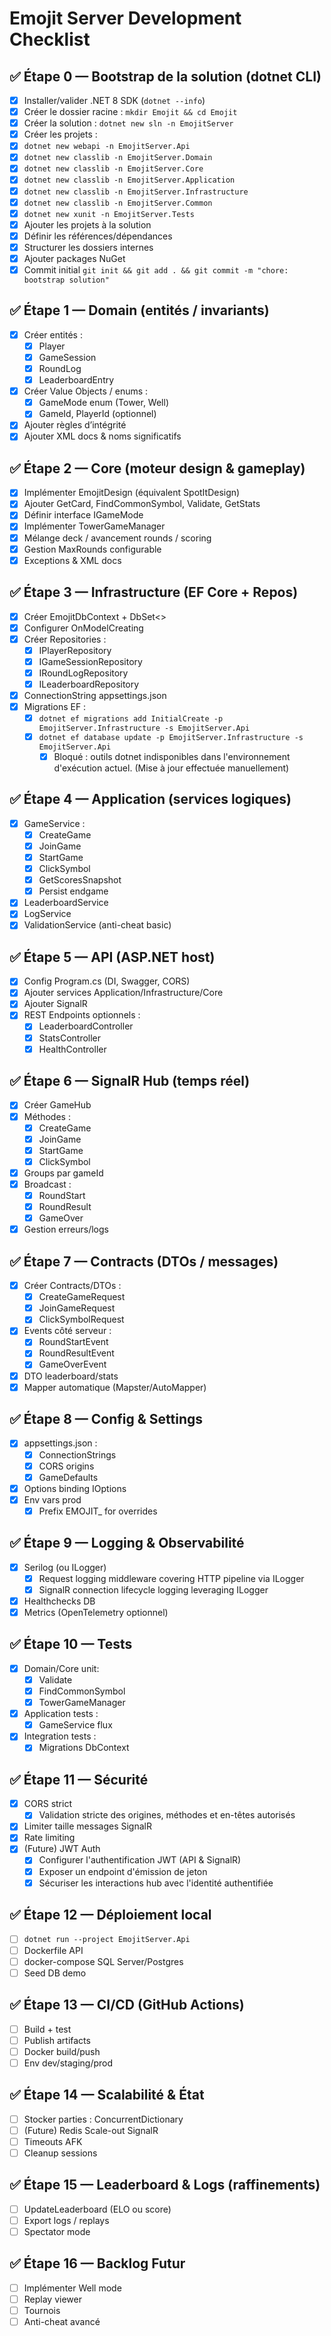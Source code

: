 # Emojit Server Development Checklist

## ✅ Étape 0 — Bootstrap de la solution (dotnet CLI)
- [x] Installer/valider .NET 8 SDK (`dotnet --info`)
- [x] Créer le dossier racine : `mkdir Emojit && cd Emojit`
- [x] Créer la solution : `dotnet new sln -n EmojitServer`
- [x] Créer les projets :
- [x] `dotnet new webapi -n EmojitServer.Api`
- [x] `dotnet new classlib -n EmojitServer.Domain`
- [x] `dotnet new classlib -n EmojitServer.Core`
- [x] `dotnet new classlib -n EmojitServer.Application`
- [x] `dotnet new classlib -n EmojitServer.Infrastructure`
- [x] `dotnet new classlib -n EmojitServer.Common`
- [x] `dotnet new xunit -n EmojitServer.Tests`
- [x] Ajouter les projets à la solution
- [x] Définir les références/dépendances
- [x] Structurer les dossiers internes
- [x] Ajouter packages NuGet
- [x] Commit initial `git init && git add . && git commit -m "chore: bootstrap solution"`

## ✅ Étape 1 — Domain (entités / invariants)
- [x] Créer entités :
  - [x] Player
  - [x] GameSession
  - [x] RoundLog
  - [x] LeaderboardEntry
- [x] Créer Value Objects / enums :
  - [x] GameMode enum (Tower, Well)
  - [x] GameId, PlayerId (optionnel)
- [x] Ajouter règles d’intégrité
- [x] Ajouter XML docs & noms significatifs

## ✅ Étape 2 — Core (moteur design & gameplay)
- [x] Implémenter EmojitDesign (équivalent SpotItDesign)
- [x] Ajouter GetCard, FindCommonSymbol, Validate, GetStats
- [x] Définir interface IGameMode
- [x] Implémenter TowerGameManager
- [x] Mélange deck / avancement rounds / scoring
- [x] Gestion MaxRounds configurable
- [x] Exceptions & XML docs

## ✅ Étape 3 — Infrastructure (EF Core + Repos)
- [x] Créer EmojitDbContext + DbSet<>
- [x] Configurer OnModelCreating
- [x] Créer Repositories :
  - [x] IPlayerRepository
  - [x] IGameSessionRepository
  - [x] IRoundLogRepository
  - [x] ILeaderboardRepository
- [x] ConnectionString appsettings.json
- [x] Migrations EF :
  - [x] `dotnet ef migrations add InitialCreate -p EmojitServer.Infrastructure -s EmojitServer.Api`
  - [x] `dotnet ef database update -p EmojitServer.Infrastructure -s EmojitServer.Api`
    - [x] Bloqué : outils dotnet indisponibles dans l'environnement d'exécution actuel. (Mise à jour effectuée manuellement)

## ✅ Étape 4 — Application (services logiques)
- [x] GameService :
  - [x] CreateGame
  - [x] JoinGame
  - [x] StartGame
  - [x] ClickSymbol
  - [x] GetScoresSnapshot
  - [x] Persist endgame
- [x] LeaderboardService
- [x] LogService
- [x] ValidationService (anti-cheat basic)

## ✅ Étape 5 — API (ASP.NET host)
- [x] Config Program.cs (DI, Swagger, CORS)
- [x] Ajouter services Application/Infrastructure/Core
- [x] Ajouter SignalR
- [x] REST Endpoints optionnels :
  - [x] LeaderboardController
  - [x] StatsController
  - [x] HealthController

## ✅ Étape 6 — SignalR Hub (temps réel)
- [x] Créer GameHub
- [x] Méthodes :
  - [x] CreateGame
  - [x] JoinGame
  - [x] StartGame
  - [x] ClickSymbol
- [x] Groups par gameId
- [x] Broadcast :
  - [x] RoundStart
  - [x] RoundResult
  - [x] GameOver
- [x] Gestion erreurs/logs

## ✅ Étape 7 — Contracts (DTOs / messages)
- [x] Créer Contracts/DTOs :
  - [x] CreateGameRequest
  - [x] JoinGameRequest
  - [x] ClickSymbolRequest
- [x] Events côté serveur :
  - [x] RoundStartEvent
  - [x] RoundResultEvent
  - [x] GameOverEvent
- [x] DTO leaderboard/stats
- [x] Mapper automatique (Mapster/AutoMapper)

## ✅ Étape 8 — Config & Settings
- [x] appsettings.json :
  - [x] ConnectionStrings
  - [x] CORS origins
  - [x] GameDefaults
- [x] Options binding IOptions<T>
- [x] Env vars prod
  - [x] Prefix EMOJIT_ for overrides

## ✅ Étape 9 — Logging & Observabilité
- [x] Serilog (ou ILogger)
  - [x] Request logging middleware covering HTTP pipeline via ILogger
  - [x] SignalR connection lifecycle logging leveraging ILogger
- [x] Healthchecks DB
- [x] Metrics (OpenTelemetry optionnel)

## ✅ Étape 10 — Tests
- [x] Domain/Core unit:
  - [x] Validate
  - [x] FindCommonSymbol
  - [x] TowerGameManager
- [x] Application tests :
  - [x] GameService flux
- [x] Integration tests :
  - [x] Migrations DbContext

## ✅ Étape 11 — Sécurité
- [x] CORS strict
  - [x] Validation stricte des origines, méthodes et en-têtes autorisés
- [x] Limiter taille messages SignalR
- [x] Rate limiting
- [x] (Future) JWT Auth
  - [x] Configurer l'authentification JWT (API & SignalR)
  - [x] Exposer un endpoint d'émission de jeton
  - [x] Sécuriser les interactions hub avec l'identité authentifiée

## ✅ Étape 12 — Déploiement local
- [ ] `dotnet run --project EmojitServer.Api`
- [ ] Dockerfile API
- [ ] docker-compose SQL Server/Postgres
- [ ] Seed DB demo

## ✅ Étape 13 — CI/CD (GitHub Actions)
- [ ] Build + test
- [ ] Publish artifacts
- [ ] Docker build/push
- [ ] Env dev/staging/prod

## ✅ Étape 14 — Scalabilité & État
- [ ] Stocker parties : ConcurrentDictionary
- [ ] (Future) Redis Scale-out SignalR
- [ ] Timeouts AFK
- [ ] Cleanup sessions

## ✅ Étape 15 — Leaderboard & Logs (raffinements)
- [ ] UpdateLeaderboard (ELO ou score)
- [ ] Export logs / replays
- [ ] Spectator mode

## ✅ Étape 16 — Backlog Futur
- [ ] Implémenter Well mode
- [ ] Replay viewer
- [ ] Tournois
- [ ] Anti-cheat avancé
